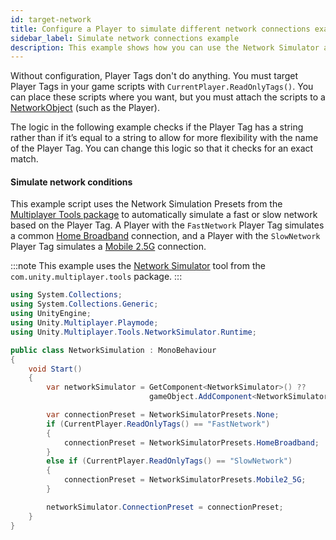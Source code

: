 ```yaml
---
id: target-network
title: Configure a Player to simulate different network connections example
sidebar_label: Simulate network connections example
description: This example shows how you can use the Network Simulator and Players to test different network connections in Multiplayer Play Mode.
---
```


Without configuration, Player Tags don't do anything. You must target Player Tags in your game scripts with `CurrentPlayer.ReadOnlyTags()`. You can place these scripts where you want, but you must attach the scripts to a [NetworkObject](https://docs-multiplayer.unity3d.com/netcode/current/basics/networkobject/) (such as the Player).

The logic in the following example checks if the Player Tag has a string rather than if it’s equal to a string to allow for more flexibility with the name of the Player Tag. You can change this logic so that it checks for an exact match.

#### Simulate network conditions

This example script uses the Network Simulation Presets from the [Multiplayer Tools package](https://docs-multiplayer.unity3d.com/tools/current/install-tools/) to automatically simulate a fast or slow network based on the Player Tag. A Player with the `FastNetwork` Player Tag simulates a common [Home Broadband](https://docs-multiplayer.unity3d.com/tools/current/tools-network-simulator/#home-broadband-connections) connection, and a Player with the `SlowNetwork` Player Tag simulates a [Mobile 2.5G](https://docs-multiplayer.unity3d.com/tools/current/tools-network-simulator/#mobile-25g) connection.

:::note
This example uses the [Network Simulator](https://docs-multiplayer.unity3d.com/tools/current/tools-network-simulator/) tool from the `com.unity.multiplayer.tools` package.
:::

```csharp
using System.Collections;
using System.Collections.Generic;
using UnityEngine;
using Unity.Multiplayer.Playmode;
using Unity.Multiplayer.Tools.NetworkSimulator.Runtime;

public class NetworkSimulation : MonoBehaviour
{
    void Start()
    {
        var networkSimulator = GetComponent<NetworkSimulator>() ??
                               gameObject.AddComponent<NetworkSimulator>();

        var connectionPreset = NetworkSimulatorPresets.None;
        if (CurrentPlayer.ReadOnlyTags() == "FastNetwork")
        {
            connectionPreset = NetworkSimulatorPresets.HomeBroadband;
        }
        else if (CurrentPlayer.ReadOnlyTags() == "SlowNetwork")
        {
            connectionPreset = NetworkSimulatorPresets.Mobile2_5G;
        }

        networkSimulator.ConnectionPreset = connectionPreset;
    }
}
```
